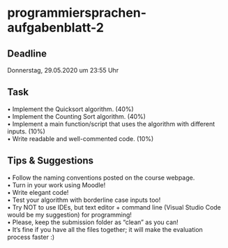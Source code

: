 # programmiersprachen-aufgabenblatt-2

## Deadline
Donnerstag, 29.05.2020 um 23:55 Uhr

## Task
• Implement the Quicksort algorithm. (40%)  
• Implement the Counting Sort algorithm. (40%)  
• Implement a main function/script that uses the algorithm with different inputs. (10%)  
• Write readable and well-commented code. (10%)  

## Tips & Suggestions

• Follow the naming conventions posted on the course webpage.  
• Turn in your work using Moodle!  
• Write elegant code!  
• Test your algorithm with borderline case inputs too!  
• Try NOT to use IDEs, but text editor + command line (Visual Studio Code would be my suggestion) for programming!  
• Please, keep the submission folder as “clean” as you can!  
• It’s fine if you have all the files together; it will make the evaluation process faster :)  
